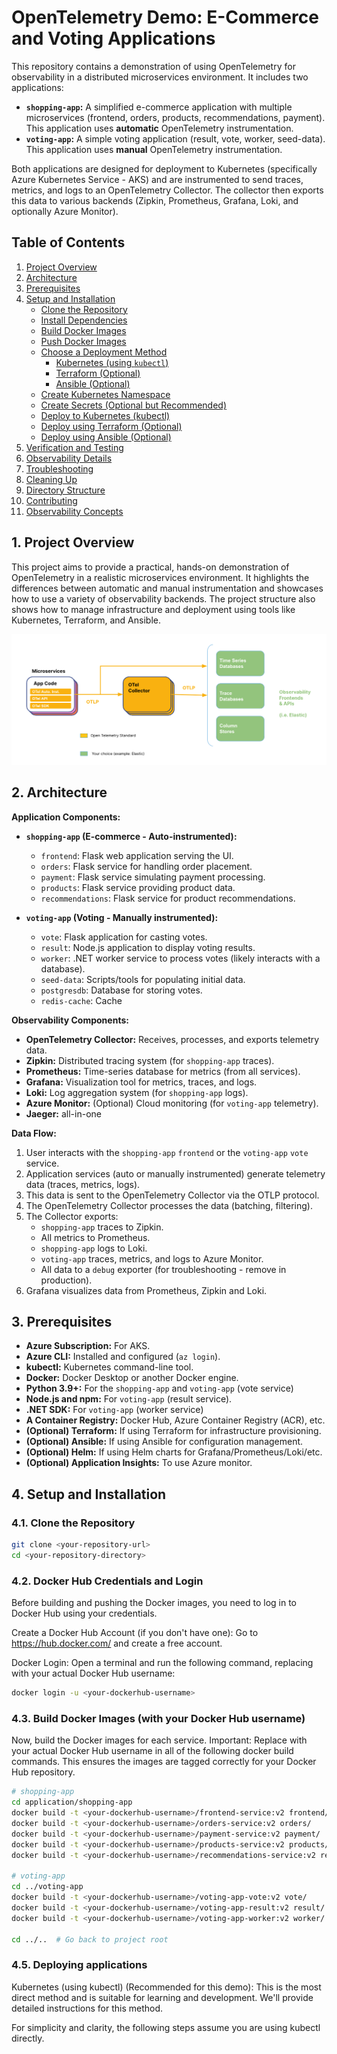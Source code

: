 # OpenTelemetry Demo: E-Commerce and Voting Applications

This repository contains a demonstration of using OpenTelemetry for observability in a distributed microservices environment.  It includes two applications:

*   **`shopping-app`:** A simplified e-commerce application with multiple microservices (frontend, orders, products, recommendations, payment).  This application uses **automatic** OpenTelemetry instrumentation.
*   **`voting-app`:** A simple voting application (result, vote, worker, seed-data). This application uses **manual** OpenTelemetry instrumentation.

Both applications are designed for deployment to Kubernetes (specifically Azure Kubernetes Service - AKS) and are instrumented to send traces, metrics, and logs to an OpenTelemetry Collector.  The collector then exports this data to various backends (Zipkin, Prometheus, Grafana, Loki, and optionally Azure Monitor).

## Table of Contents

1.  [Project Overview](#project-overview)
2.  [Architecture](#architecture)
3.  [Prerequisites](#prerequisites)
4.  [Setup and Installation](#setup-and-installation)
    *   [Clone the Repository](#clone-the-repository)
    *   [Install Dependencies](#install-dependencies)
    *   [Build Docker Images](#build-docker-images)
    *   [Push Docker Images](#push-docker-images)
    *   [Choose a Deployment Method](#choose-a-deployment-method)
        *   [Kubernetes (using `kubectl`)](#kubernetes-using-kubectl)
        *   [Terraform (Optional)](#terraform-optional)
        *   [Ansible (Optional)](#ansible-optional)
    *   [Create Kubernetes Namespace](#create-kubernetes-namespace)
    *   [Create Secrets (Optional but Recommended)](#create-secrets-optional-but-recommended)
    *   [Deploy to Kubernetes (kubectl)](#deploy-to-kubernetes-kubectl)
    *   [Deploy using Terraform (Optional)](#deploy-using-terraform-optional)
    *   [Deploy using Ansible (Optional)](#deploy-using-ansible-optional)
5.  [Verification and Testing](#verification-and-testing)
6.  [Observability Details](#observability-details)
7.  [Troubleshooting](#troubleshooting)
8.  [Cleaning Up](#cleaning-up)
9.  [Directory Structure](#directory-structure)
10. [Contributing](#contributing)
11. [Observability Concepts](#observability-concepts)

## 1. Project Overview

This project aims to provide a practical, hands-on demonstration of OpenTelemetry in a realistic microservices environment. It highlights the differences between automatic and manual instrumentation and showcases how to use a variety of observability backends.  The project structure also shows how to manage infrastructure and deployment using tools like Kubernetes, Terraform, and Ansible.

![alt text](image.png)

## 2. Architecture

**Application Components:**

*   **`shopping-app` (E-commerce - Auto-instrumented):**
    *   `frontend`:  Flask web application serving the UI.
    *   `orders`: Flask service for handling order placement.
    *   `payment`: Flask service simulating payment processing.
    *   `products`: Flask service providing product data.
    *   `recommendations`: Flask service for product recommendations.

*   **`voting-app` (Voting - Manually instrumented):**
    *   `vote`: Flask application for casting votes.
    *   `result`: Node.js application to display voting results.
    *   `worker`: .NET worker service to process votes (likely interacts with a database).
    *   `seed-data`:  Scripts/tools for populating initial data.
    *   `postgresdb`: Database for storing votes.
    *  `redis-cache`: Cache

**Observability Components:**

*   **OpenTelemetry Collector:** Receives, processes, and exports telemetry data.
*   **Zipkin:** Distributed tracing system (for `shopping-app` traces).
*   **Prometheus:** Time-series database for metrics (from all services).
*   **Grafana:** Visualization tool for metrics, traces, and logs.
*   **Loki:** Log aggregation system (for `shopping-app` logs).
*   **Azure Monitor:** (Optional) Cloud monitoring (for `voting-app` telemetry).
* **Jaeger:** all-in-one

**Data Flow:**

1.  User interacts with the `shopping-app` `frontend` or the `voting-app` `vote` service.
2.  Application services (auto or manually instrumented) generate telemetry data (traces, metrics, logs).
3.  This data is sent to the OpenTelemetry Collector via the OTLP protocol.
4.  The OpenTelemetry Collector processes the data (batching, filtering).
5.  The Collector exports:
    *   `shopping-app` traces to Zipkin.
    *   All metrics to Prometheus.
    *  `shopping-app` logs to Loki.
    *   `voting-app` traces, metrics, and logs to Azure Monitor.
    *   All data to a `debug` exporter (for troubleshooting - remove in production).
6.  Grafana visualizes data from Prometheus, Zipkin and Loki.

## 3. Prerequisites

*   **Azure Subscription:** For AKS.
*   **Azure CLI:**  Installed and configured (`az login`).
*   **kubectl:** Kubernetes command-line tool.
*   **Docker:** Docker Desktop or another Docker engine.
*   **Python 3.9+:** For the `shopping-app` and `voting-app` (vote service)
* **Node.js and npm:** For `voting-app` (result service).
* **.NET SDK:** For `voting-app` (worker service)
*   **A Container Registry:** Docker Hub, Azure Container Registry (ACR), etc.
*   **(Optional) Terraform:** If using Terraform for infrastructure provisioning.
*   **(Optional) Ansible:** If using Ansible for configuration management.
*   **(Optional) Helm:** If using Helm charts for Grafana/Prometheus/Loki/etc.
* **(Optional) Application Insights:** To use Azure monitor.

## 4. Setup and Installation

### 4.1. Clone the Repository

```bash
git clone <your-repository-url>
cd <your-repository-directory>
```

### 4.2. Docker Hub Credentials and Login

Before building and pushing the Docker images, you need to log in to Docker Hub using your credentials.

Create a Docker Hub Account (if you don't have one): Go to https://hub.docker.com/ and create a free account.

Docker Login: Open a terminal and run the following command, replacing <your-dockerhub-username> with your actual Docker Hub username:

```bash
docker login -u <your-dockerhub-username>
```

### 4.3. Build Docker Images (with your Docker Hub username)

Now, build the Docker images for each service.  Important: Replace <your-dockerhub-username> with your actual Docker Hub username in all of the following docker build commands.  This ensures the images are tagged correctly for your Docker Hub repository.

```bash
# shopping-app
cd application/shopping-app
docker build -t <your-dockerhub-username>/frontend-service:v2 frontend/
docker build -t <your-dockerhub-username>/orders-service:v2 orders/
docker build -t <your-dockerhub-username>/payment-service:v2 payment/
docker build -t <your-dockerhub-username>/products-service:v2 products/
docker build -t <your-dockerhub-username>/recommendations-service:v2 recommendations/

# voting-app
cd ../voting-app
docker build -t <your-dockerhub-username>/voting-app-vote:v2 vote/
docker build -t <your-dockerhub-username>/voting-app-result:v2 result/
docker build -t <your-dockerhub-username>/voting-app-worker:v2 worker/

cd ../..  # Go back to project root
```


### 4.5. Deploying applications


Kubernetes (using kubectl) (Recommended for this demo): This is the most direct method and is suitable for learning and development. We'll provide detailed instructions for this method.

For simplicity and clarity, the following steps assume you are using kubectl directly.


